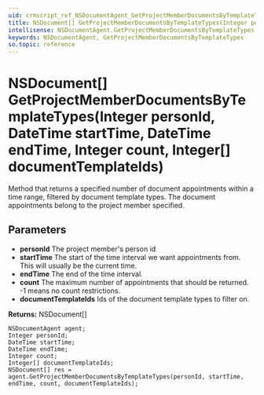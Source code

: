 ```yaml
---
uid: crmscript_ref_NSDocumentAgent_GetProjectMemberDocumentsByTemplateTypes
title: NSDocument[] GetProjectMemberDocumentsByTemplateTypes(Integer personId, DateTime startTime, DateTime endTime, Integer count, Integer[] documentTemplateIds)
intellisense: NSDocumentAgent.GetProjectMemberDocumentsByTemplateTypes
keywords: NSDocumentAgent, GetProjectMemberDocumentsByTemplateTypes
so.topic: reference
---
```


# NSDocument[] GetProjectMemberDocumentsByTemplateTypes(Integer personId, DateTime startTime, DateTime endTime, Integer count, Integer[] documentTemplateIds)

Method that returns a specified number of document appointments within a time range, filtered by document template types. The document appointments belong to the project member specified. 

## Parameters

* **personId** The project member's person id
* **startTime** The start of the time interval we want appointments from. This will usually be the current time.
* **endTime** The end of the time interval.
* **count** The maximum number of appointments that should be returned. -1 means no count restrictions.
* **documentTemplateIds** Ids of the document template types to filter on.

**Returns:** NSDocument[]

```crmscript
NSDocumentAgent agent;
Integer personId;
DateTime startTime;
DateTime endTime;
Integer count;
Integer[] documentTemplateIds;
NSDocument[] res = agent.GetProjectMemberDocumentsByTemplateTypes(personId, startTime, endTime, count, documentTemplateIds);
```

